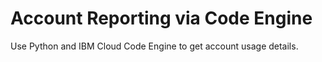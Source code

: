 # Account Reporting via Code Engine

Use Python and IBM Cloud Code Engine to get account usage details. 

